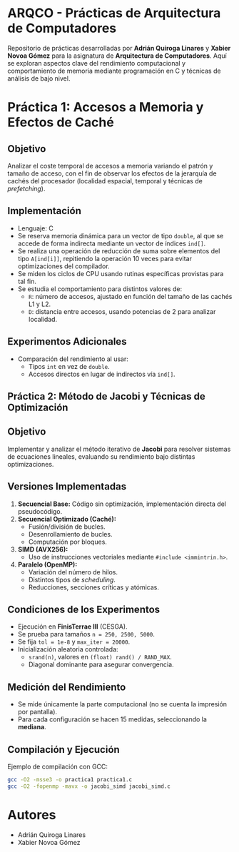 # ARQCO - Prácticas de Arquitectura de Computadores

Repositorio de prácticas desarrolladas por **Adrián Quiroga Linares** y **Xabier Novoa Gómez** para la asignatura de **Arquitectura de Computadores**. Aquí se exploran aspectos clave del rendimiento computacional y comportamiento de memoria mediante programación en C y técnicas de análisis de bajo nivel.

# Práctica 1: Accesos a Memoria y Efectos de Caché

## Objetivo
Analizar el coste temporal de accesos a memoria variando el patrón y tamaño de acceso, con el fin de observar los efectos de la jerarquía de cachés del procesador (localidad espacial, temporal y técnicas de *prefetching*).

## Implementación
- Lenguaje: C
- Se reserva memoria dinámica para un vector de tipo `double`, al que se accede de forma indirecta mediante un vector de índices `ind[]`.
- Se realiza una operación de reducción de suma sobre elementos del tipo `A[ind[i]]`, repitiendo la operación 10 veces para evitar optimizaciones del compilador.
- Se miden los ciclos de CPU usando rutinas específicas provistas para tal fin.
- Se estudia el comportamiento para distintos valores de:
  - `R`: número de accesos, ajustado en función del tamaño de las cachés L1 y L2.
  - `D`: distancia entre accesos, usando potencias de 2 para analizar localidad.

## Experimentos Adicionales
- Comparación del rendimiento al usar:
  - Tipos `int` en vez de `double`.
  - Accesos directos en lugar de indirectos vía `ind[]`.


## Práctica 2: Método de Jacobi y Técnicas de Optimización

## Objetivo
Implementar y analizar el método iterativo de **Jacobi** para resolver sistemas de ecuaciones lineales, evaluando su rendimiento bajo distintas optimizaciones.

## Versiones Implementadas
1. **Secuencial Base:** Código sin optimización, implementación directa del pseudocódigo.
2. **Secuencial Optimizado (Caché):**
   - Fusión/división de bucles.
   - Desenrollamiento de bucles.
   - Computación por bloques.
3. **SIMD (AVX256):**
   - Uso de instrucciones vectoriales mediante `#include <immintrin.h>`.
4. **Paralelo (OpenMP):**
   - Variación del número de hilos.
   - Distintos tipos de *scheduling*.
   - Reducciones, secciones críticas y atómicas.

##  Condiciones de los Experimentos
- Ejecución en **FinisTerrae III** (CESGA).
- Se prueba para tamaños `n = 250, 2500, 5000`.
- Se fija `tol = 1e-8` y `max_iter = 20000`.
- Inicialización aleatoria controlada:
  - `srand(n)`, valores en `(float) rand() / RAND_MAX`.
  - Diagonal dominante para asegurar convergencia.

## Medición del Rendimiento
- Se mide únicamente la parte computacional (no se cuenta la impresión por pantalla).
- Para cada configuración se hacen 15 medidas, seleccionando la **mediana**.


## Compilación y Ejecución

Ejemplo de compilación con GCC:
```bash
gcc -O2 -msse3 -o practica1 practica1.c
gcc -O2 -fopenmp -mavx -o jacobi_simd jacobi_simd.c
```


# Autores

- Adrián Quiroga Linares  
- Xabier Novoa Gómez
